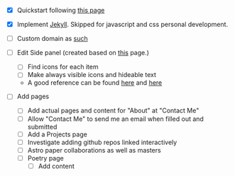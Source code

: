 - [x] Quickstart following [this page](https://docs.github.com/en/pages/quickstart#changing-the-title-and-description)

- [x] Implement [Jekyll](https://docs.github.com/en/pages/setting-up-a-github-pages-site-with-jekyll). Skipped for javascript and css personal development.

- [ ] Custom domain as [such](https://docs.github.com/en/pages/configuring-a-custom-domain-for-your-github-pages-site)

- [ ] Edit Side panel (created based on [this](https://www.w3schools.com/howto/howto_js_sidenav.asp#) page.)
    - [ ] Find icons for each item
    - [ ] Make always visible icons and hideable text
    - A good reference can be found [here](https://www.gracechuang.me/) and [here](https://www.mpkelley.com/)

- [ ] Add pages
    - [ ] Add actual pages and content for "About" at "Contact Me"
    - [ ] Allow "Contact Me" to send me an email when filled out and submitted
    - [ ] Add a Projects page
    - [ ] Investigate adding github repos linked interactively
    - [ ] Astro paper collaborations as well as masters
    - [ ] Poetry page
        - [ ] Add content

